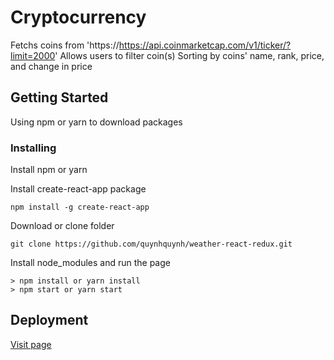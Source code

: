 # Cryptocurrency

Fetchs coins from 'https://https://api.coinmarketcap.com/v1/ticker/?limit=2000'
Allows users to filter coin(s)
Sorting by coins' name, rank, price, and change in price

## Getting Started

Using npm or yarn to download packages

### Installing

Install npm or yarn

Install create-react-app package

```
npm install -g create-react-app
```

Download or clone folder

```
git clone https://github.com/quynhquynh/weather-react-redux.git
```

Install node_modules and run the page

```
> npm install or yarn install
> npm start or yarn start
```

## Deployment

[Visit page](https://quynhquynh.github.io/weather-react-redux/)
